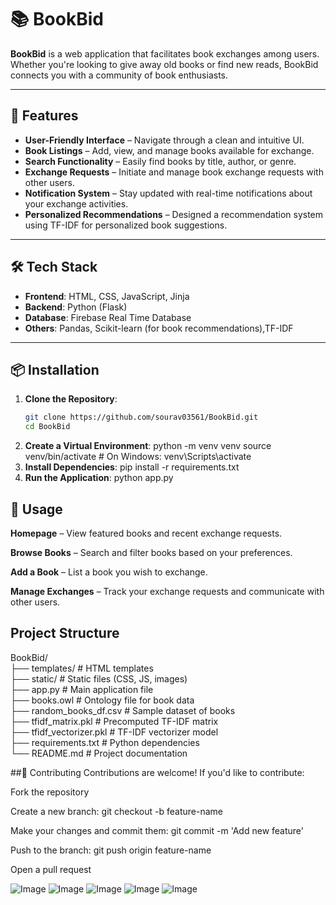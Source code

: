# 📚 BookBid

**BookBid** is a web application that facilitates book exchanges among users. Whether you're looking to give away old books or find new reads, BookBid connects you with a community of book enthusiasts.

---

## 🚀 Features

- **User-Friendly Interface** – Navigate through a clean and intuitive UI.
- **Book Listings** – Add, view, and manage books available for exchange.
- **Search Functionality** – Easily find books by title, author, or genre.
- **Exchange Requests** – Initiate and manage book exchange requests with other users.
- **Notification System** – Stay updated with real-time notifications about your exchange activities.
- **Personalized Recommendations** – Designed a recommendation system using TF-IDF for personalized book suggestions.

---

## 🛠️ Tech Stack

- **Frontend**: HTML, CSS, JavaScript, Jinja
- **Backend**: Python (Flask)
- **Database**: Firebase Real Time Database
- **Others**: Pandas, Scikit-learn (for book recommendations),TF-IDF

---

## 📦 Installation

1. **Clone the Repository**:
   ```bash
   git clone https://github.com/sourav03561/BookBid.git
   cd BookBid
2. **Create a Virtual Environment**:
   python -m venv venv
   source venv/bin/activate  # On Windows: venv\Scripts\activate
3. **Install Dependencies**:
   pip install -r requirements.txt
4. **Run the Application**:
   python app.py
   
## 🧪 Usage
**Homepage** – View featured books and recent exchange requests.

**Browse Books** – Search and filter books based on your preferences.

**Add a Book** – List a book you wish to exchange.

**Manage Exchanges** – Track your exchange requests and communicate with other users.

## Project Structure
BookBid/<br>
├── templates/           # HTML templates<br>
├── static/              # Static files (CSS, JS, images)<br>
├── app.py               # Main application file<br>
├── books.owl            # Ontology file for book data<br>
├── random_books_df.csv  # Sample dataset of books<br>
├── tfidf_matrix.pkl     # Precomputed TF-IDF matrix<br>
├── tfidf_vectorizer.pkl # TF-IDF vectorizer model<br>
├── requirements.txt     # Python dependencies<br>
└── README.md            # Project documentation<br>

##🤝 Contributing
Contributions are welcome! If you'd like to contribute:<br>

Fork the repository<br>

Create a new branch: git checkout -b feature-name<br>

Make your changes and commit them: git commit -m 'Add new feature'<br>

Push to the branch: git push origin feature-name<br>

Open a pull request<br>

![Image](https://github.com/user-attachments/assets/244cebe4-57eb-4fe7-9e4e-7c6f1b86ffcc)
![Image](https://github.com/user-attachments/assets/b641af15-88ad-4649-b659-b06ef516af8c)
![Image](https://github.com/user-attachments/assets/d7b8272c-6cb0-4a3e-bedf-7ac32e2db755)
![Image](https://github.com/user-attachments/assets/56784886-ae35-49d2-bb3e-6062392c34d9)
![Image](https://github.com/user-attachments/assets/0bf69af7-aa0e-44f5-bc38-c1675af0d8a1)
